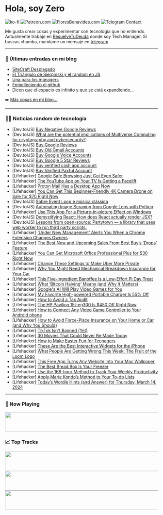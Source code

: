 # Hola, soy Zero

[![ko-fi](https://ko-fi.com/img/githubbutton_sm.svg)](https://ko-fi.com/J3J4N0LUK)
[![Patreon.com](https://img.shields.io/endpoint.svg?url=https%3A%2F%2Fshieldsio-patreon.vercel.app%2Fapi%3Fusername%3Dzerodragon%26type%3Dpatrons&style=for-the-badge)](https://patreon.com/zerodragon)
[![FloresBenavides.com](https://img.shields.io/website?down_message=oops&label=MiBlog&style=for-the-badge&up_message=online&url=https%3A%2F%2Ffloresbenavides.com)](https://floresbenavides.com)
[![Telegram Contact](https://img.shields.io/badge/escr%C3%ADbeme-ZeroDragon-%2326A5E4?style=for-the-badge&logo=telegram)](https://t.me/zerodragon)

Me gusta crear cosas y experimentar con tecnología que no entiendo.
Actualmente trabajo en [ResuelveTuDeuda](http://github.com/resuelve) donde soy Tech Manager.
Si buscas chamba, mandame un mensaje en [telegram](https://t.me/zerodragon).

---

### 📕 Últimas entradas en mi blog
<!-- BLOG-POST-LIST:START -->
- [SiteCraft Desplegado](https://floresbenavides.com/sitecraft-desplegado/)
- [El Triángulo de Sierpinski y el random en JS](https://floresbenavides.com/el-triangulo-de-sierpinski-y-el-random-en-js/)
- [Una para los managers](https://floresbenavides.com/una-para-los-managers/)
- [Embelleciendo el github](https://floresbenavides.com/embelleciendo-el-github/)
- [Dicen que el espacio es infinito y que se está expandiendo…](https://floresbenavides.com/dicen-que-el-espacio-es-infinito-y-que-se-esta-expandiendo/)
<!-- BLOG-POST-LIST:END -->

➡️ [Más cosas en mi blog...](https://floresbenavides.com)

---

### 👨‍💻 Noticias random de tecnología
<!-- TECH-POSTS:START -->
- [Dev.to/JS] [Buy Negative Google Reviews](https://dev.to/f6666965/buy-negative-google-reviews-3e2j)
- [Dev.to/JS] [What are the potential implications of Multiverse Computing for cryptography and cybersecurity?](https://dev.to/yagnapandya9/what-are-the-potential-implications-of-multiverse-computing-for-cryptography-and-cybersecurity-1m7d)
- [Dev.to/JS] [Buy Google Reviews](https://dev.to/f6666965/buy-google-reviews-22a0)
- [Dev.to/JS] [Buy Old Gmail Accounts](https://dev.to/f6666965/buy-old-gmail-accounts-5gd2)
- [Dev.to/JS] [Buy Google Voice Accounts](https://dev.to/f6666965/buy-google-voice-accounts-4l79)
- [Dev.to/JS] [Buy Google 5 Star Reviews](https://dev.to/f6666965/buy-google-5-star-reviews-4d3d)
- [Dev.to/JS] [Buy verified cash app account](https://dev.to/f6666965/buy-verified-cash-app-account-2701)
- [Dev.to/JS] [Buy Verified Paxful Account](https://dev.to/f6666965/buy-verified-paxful-account-2c59)
- [Lifehacker] [Google Safe Browsing Just Got Even Safer](https://lifehacker.com/tech/google-safe-browsing-just-got-safer)
- [Lifehacker] [The YouTube App on Your TV Is Getting a Facelift](https://lifehacker.com/tech/the-youtube-app-on-your-tv-is-getting-a-facelift)
- [Lifehacker] [Proton Mail Has a Desktop App Now](https://lifehacker.com/tech/proton-mail-now-has-a-desktop-app)
- [Lifehacker] [You Can Get This Beginner-Friendly 4K Camera Drone on Sale for $70 Right Now](https://lifehacker.com/tech/beginner-drone-sale)
- [Dev.to/JS] [Sobre Event Loop e música clássica](https://dev.to/davida1ves/sobre-event-loop-e-musica-classica-310g)
- [Dev.to/JS] [Automating Image Scraping from Google Lens with Python](https://dev.to/mmw/automating-image-scraping-from-google-lens-with-python-mg0)
- [Lifehacker] [Use This App For a Picture-in-picture Effect on Windows](https://lifehacker.com/tech/windows-picture-in-picture-app)
- [Dev.to/JS] [Demystifying React: How does React actually render JSX?](https://dev.to/joe_jngigi/demystifying-react-how-does-react-actually-render-jsx-3099)
- [Dev.to/JS] [Lessons from open-source: Partytown — a library that uses web worker to run third party scripts.](https://dev.to/ramunarasinga/lessons-from-open-source-partytown-a-library-that-uses-web-worker-to-run-third-party-scripts-4403)
- [Lifehacker] [‘Under New Management’ Alerts You When a Chrome Extension Changes Owners](https://lifehacker.com/tech/under-new-management-alerts-you-when-chrome-extensions-change-owners)
- [Lifehacker] [The Best New and Upcoming Sales From Best Buy’s ‘Drops’ Feature](https://lifehacker.com/tech/best-buy-drops)
- [Lifehacker] [You Can Get Microsoft Office Professional Plus for $30 Right Now](https://lifehacker.com/tech/microsoft-office-professional-plus-sale)
- [Lifehacker] [Change These Settings to Make Uber More Private](https://lifehacker.com/tech/change-these-settings-to-make-uber-more-private)
- [Lifehacker] [Why You Might Need Mechanical Breakdown Insurance for Your Car](https://lifehacker.com/money/what-is-mechanical-breakdown-insurance-and-is-it-worth-it)
- [Lifehacker] [This Five-ingredient Banoffee Is a Low-Effort Pi Day Treat](https://lifehacker.com/food-drink/5-ingredient-banoffee-pie-recipe)
- [Lifehacker] [What ‘Bitcoin Halving’ Means &lpar;and Why It Matters&rpar;](https://lifehacker.com/money/what-is-bitcoin-halving)
- [Lifehacker] [Google&#39;s AI Will Play Video Games for You](https://lifehacker.com/tech/what-is-google-deepmind-sima)
- [Lifehacker] [My Favorite High-powered Portable Charger Is 55% Off](https://lifehacker.com/tech/iniu-portable-charger-sale-woot)
- [Lifehacker] [How to Avoid a Tax Audit](https://lifehacker.com/money/how-to-avoid-tax-audit)
- [Lifehacker] [The HP Pavilion 15t-eg300 Is $450 Off Right Now](https://lifehacker.com/tech/hp-pavilion-15t-eg300-sale)
- [Lifehacker] [How to Connect Any Video Game Controller to Your Android phone](https://lifehacker.com/tech/how-to-connect-any-video-game-controller-to-your-android-phone)
- [Lifehacker] [How to Avoid Force-Place Insurance on Your Home or Car &lpar;and Why You Should&rpar;](https://lifehacker.com/money/avoiding-force-place-insurance-policy-on-car-home)
- [Lifehacker] [TikTok Isn&#39;t Banned &lpar;Yet&rpar;](https://lifehacker.com/tech/tiktok-isnt-banned-yet)
- [Lifehacker] [30 Movies That Could Never Be Made Today](https://lifehacker.com/these-movies-could-never-be-made-today)
- [Lifehacker] [How to Make Easter Fun for Teenagers](https://lifehacker.com/fun-easter-ideas-for-teens-and-tweens)
- [Lifehacker] [These Are the Best Interactive Widgets for the iPhone](https://lifehacker.com/tech/the-best-interactive-widgets-iphone)
- [Lifehacker] [What People Are Getting Wrong This Week: The Fruit of the Loom Logo](https://lifehacker.com/entertainment/what-people-are-getting-wrong-this-week-the-fruit-of-the-loom-logo)
- [Lifehacker] [This Free App Turns Any Website Into Your Mac Wallpaper](https://lifehacker.com/tech/turn-any-website-into-your-mac-wallpaper)
- [Lifehacker] [The Best Bread Box Is Your Freezer](https://lifehacker.com/food-drink/how-to-store-bread-in-the-freezer)
- [Lifehacker] [Use the 168-hour Method to Track Your Weekly Productivity](https://lifehacker.com/work/use-the-168-method-for-weekly-productivity)
- [Lifehacker] [Apply Marie Kondo’s Method to Your To-do Lists](https://lifehacker.com/work/konmari-your-to-do-lists)
- [Lifehacker] [Today’s Wordle Hints &lpar;and Answer&rpar; for Thursday, March 14, 2024](https://lifehacker.com/entertainment/wordle-hint-answer-today)<!-- TECH-POSTS:END -->

---

### 🎵 Now Playing
<a href="https://spotify-now-playing-dun.vercel.app/now-playing?open"><img src="https://spotify-now-playing-dun.vercel.app/now-playing" width="540" height="64"></a>

### 📈 Top Tracks
<a href="https://spotify-now-playing-dun.vercel.app/top-tracks?i=1&open"><img src="https://spotify-now-playing-dun.vercel.app/top-tracks?i=1" width="540" height="64"></a>
<a href="https://spotify-now-playing-dun.vercel.app/top-tracks?i=2&open"><img src="https://spotify-now-playing-dun.vercel.app/top-tracks?i=2" width="540" height="64"></a>
<a href="https://spotify-now-playing-dun.vercel.app/top-tracks?i=3&open"><img src="https://spotify-now-playing-dun.vercel.app/top-tracks?i=3" width="540" height="64"></a>
